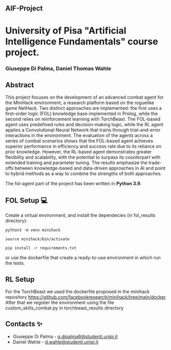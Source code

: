 ## AIF-Project
# University of Pisa "Artificial Intelligence Fundamentals" course project.
### Giuseppe Di Palma, Daniel Thomas Wahle

## Abstract

This project focuses on the development of an advanced combat agent for the MiniHack environment, a research platform based on the roguelike game NetHack. Two distinct approaches are implemented: the first uses a first-order logic (FOL) knowledge base implemented in Prolog, while the second relies on reinforcement learning with TorchBeast. The FOL-based agent uses predefined rules and decision-making logic, while the RL agent applies a Convolutional Neural Network that trains through trial-and-error interactions in the environment. The evaluation of the agents across a series of combat scenarios shows that the FOL-based agent achieves superior performance in efficiency and success rate due to its reliance on prior knowledge. However, the RL-based agent demonstrates greater flexibility and scalability, with the potential to surpass its counterpart with extended training and parameter tuning. The results emphasize the trade-offs between knowledge-based and data-driven approaches in AI and point to hybrid methods as a way to combine the strengths of both approaches.

The fol-agent part of the project has been written in **Python 3.9**.

## FOL Setup 💻
Create a virtual environment, and install the dependecies (in fol_results directory):

```
python3 -m venv minihack

source minihack/bin/activate

pip install -r requirements.txt
```

or use the dockerfile that create a ready-to-use environment in which run the tests.

## RL Setup
For the TorchBeast we used the dockerfile proposed in the minihack repository https://github.com/facebookresearch/minihack/tree/main/docker
After that we register the environment using the file custom_skills_combat.py in torchbeast_results directory


## Contacts ✨

 - Giuseppe Di Palma - g.dipalma6@studenti.unipi.it
 - Daniel Wahle - d.wahle@studenti.unipi.it